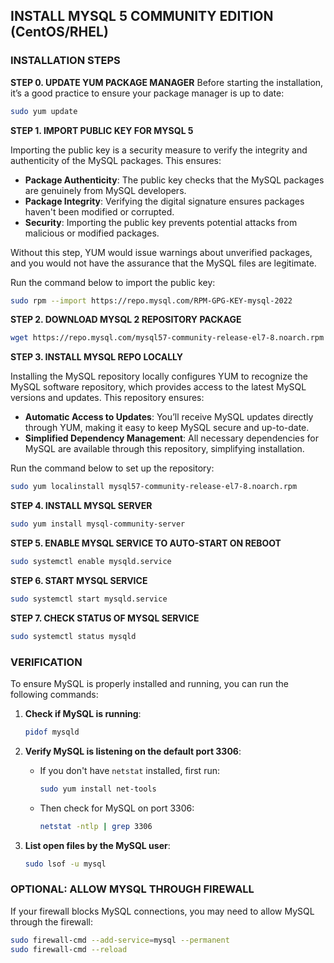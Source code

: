 
## INSTALL MYSQL 5 COMMUNITY EDITION (CentOS/RHEL)

### INSTALLATION STEPS

**STEP 0. UPDATE YUM PACKAGE MANAGER**
Before starting the installation, it’s a good practice to ensure your package manager is up to date:
```sh
sudo yum update
```
**STEP 1. IMPORT PUBLIC KEY FOR MYSQL 5**

Importing the public key is a security measure to verify the integrity and authenticity of the MySQL packages. This ensures:
- **Package Authenticity**: The public key checks that the MySQL packages are genuinely from MySQL developers.
- **Package Integrity**: Verifying the digital signature ensures packages haven't been modified or corrupted.
- **Security**: Importing the public key prevents potential attacks from malicious or modified packages.

Without this step, YUM would issue warnings about unverified packages, and you would not have the assurance that the MySQL files are legitimate.

Run the command below to import the public key:

```sh
sudo rpm --import https://repo.mysql.com/RPM-GPG-KEY-mysql-2022
```

**STEP 2. DOWNLOAD MYSQL 2 REPOSITORY PACKAGE**
```sh
wget https://repo.mysql.com/mysql57-community-release-el7-8.noarch.rpm
```

**STEP 3. INSTALL MYSQL REPO LOCALLY**

Installing the MySQL repository locally configures YUM to recognize the MySQL software repository, which provides access to the latest MySQL versions and updates. This repository ensures:
- **Automatic Access to Updates**: You’ll receive MySQL updates directly through YUM, making it easy to keep MySQL secure and up-to-date.
- **Simplified Dependency Management**: All necessary dependencies for MySQL are available through this repository, simplifying installation.

Run the command below to set up the repository:

```sh
sudo yum localinstall mysql57-community-release-el7-8.noarch.rpm
```

**STEP 4. INSTALL MYSQL SERVER**
```sh
sudo yum install mysql-community-server
```

**STEP 5. ENABLE MYSQL SERVICE TO AUTO-START ON REBOOT**
```sh
sudo systemctl enable mysqld.service
```

**STEP 6. START MYSQL SERVICE**
```sh
sudo systemctl start mysqld.service
```

**STEP 7. CHECK STATUS OF MYSQL SERVICE**
```sh
sudo systemctl status mysqld
```

### VERIFICATION

To ensure MySQL is properly installed and running, you can run the following commands:

1. **Check if MySQL is running**: 
   ```sh
   pidof mysqld
   ```

2. **Verify MySQL is listening on the default port 3306**:
   - If you don't have `netstat` installed, first run:
     ```sh
     sudo yum install net-tools
     ```
   - Then check for MySQL on port 3306:
     ```sh
     netstat -ntlp | grep 3306
     ```

3. **List open files by the MySQL user**:
   ```sh
   sudo lsof -u mysql
   ```

### OPTIONAL: ALLOW MYSQL THROUGH FIREWALL
If your firewall blocks MySQL connections, you may need to allow MySQL through the firewall:

```sh
sudo firewall-cmd --add-service=mysql --permanent
sudo firewall-cmd --reload
```
